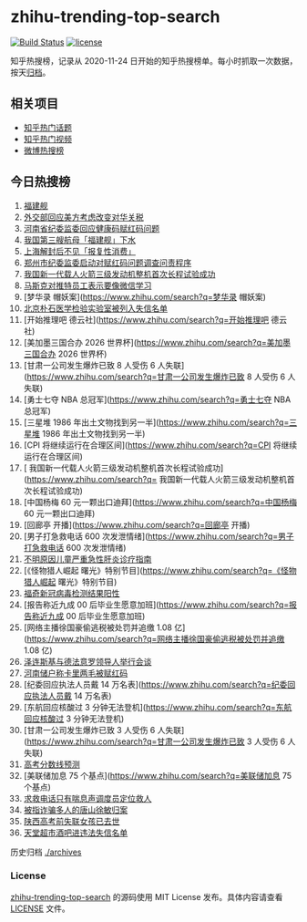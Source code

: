 # zhihu-trending-top-search

[![Build Status](https://github.com/justjavac/zhihu-trending-top-search/workflows/ci/badge.svg?branch=main)](https://github.com/justjavac/zhihu-trending-top-search/actions)
[![license](https://img.shields.io/github/license/justjavac/zhihu-trending-top-search)](https://github.com/justjavac/zhihu-trending-top-search/blob/main/LICENSE)

知乎热搜榜，记录从 2020-11-24 日开始的知乎热搜榜单。每小时抓取一次数据，按天[归档](./archives)。

## 相关项目

- [知乎热门话题](https://github.com/justjavac/zhihu-trending-hot-questions)
- [知乎热门视频](https://github.com/justjavac/zhihu-trending-hot-video)
- [微博热搜榜](https://github.com/justjavac/weibo-trending-hot-search)

## 今日热搜榜

<!-- BEGIN -->
<!-- 最后更新时间 Fri Jun 17 2022 18:08:07 GMT+0800 (China Standard Time) -->

1. [福建舰](https://www.zhihu.com/search?q=福建舰)
1. [外交部回应美方考虑改变对华关税](https://www.zhihu.com/search?q=外交部回应美方考虑改变对华关税)
1. [河南省纪委监委回应健康码赋红码问题](https://www.zhihu.com/search?q=河南省纪委监委回应健康码赋红码问题)
1. [我国第三艘航母「福建舰」下水](https://www.zhihu.com/search?q=我国第三艘航母「福建舰」下水)
1. [上海解封后不见「报复性消费」](https://www.zhihu.com/search?q=上海解封后不见「报复性消费」)
1. [郑州市纪委监委启动对赋红码问题调查问责程序](https://www.zhihu.com/search?q=郑州市纪委监委启动对赋红码问题调查问责程序)
1. [我国新一代载人火箭三级发动机整机首次长程试验成功](https://www.zhihu.com/search?q=我国新一代载人火箭三级发动机整机首次长程试验成功)
1. [马斯克对推特员工表示要像微信学习](https://www.zhihu.com/search?q=马斯克对推特员工表示要像微信学习)
1. [梦华录 帽妖案](https://www.zhihu.com/search?q=梦华录 帽妖案)
1. [北京朴石医学检验实验室被列入失信名单](https://www.zhihu.com/search?q=北京朴石医学检验实验室被列入失信名单)
1. [开始推理吧 德云社](https://www.zhihu.com/search?q=开始推理吧 德云社)
1. [美加墨三国合办 2026 世界杯](https://www.zhihu.com/search?q=美加墨三国合办 2026 世界杯)
1. [甘肃一公司发生爆炸已致 8 人受伤 6 人失联](https://www.zhihu.com/search?q=甘肃一公司发生爆炸已致 8 人受伤 6
   人失联)
1. [勇士七夺 NBA 总冠军](https://www.zhihu.com/search?q=勇士七夺 NBA 总冠军)
1. [三星堆 1986 年出土文物找到另一半](https://www.zhihu.com/search?q=三星堆 1986 年出土文物找到另一半)
1. [CPI 将继续运行在合理区间](https://www.zhihu.com/search?q=CPI 将继续运行在合理区间)
1. [	我国新一代载人火箭三级发动机整机首次长程试验成功](https://www.zhihu.com/search?q=	我国新一代载人火箭三级发动机整机首次长程试验成功)
1. [中国杨梅 60 元一颗出口迪拜](https://www.zhihu.com/search?q=中国杨梅 60 元一颗出口迪拜)
1. [回廊亭 开播](https://www.zhihu.com/search?q=回廊亭 开播)
1. [男子打急救电话 600 次发泄情绪](https://www.zhihu.com/search?q=男子打急救电话 600 次发泄情绪)
1. [不明原因儿童严重急性肝炎诊疗指南](https://www.zhihu.com/search?q=不明原因儿童严重急性肝炎诊疗指南)
1. [《怪物猎人崛起 曙光》特别节目](https://www.zhihu.com/search?q=《怪物猎人崛起 曙光》特别节目)
1. [福奇新冠病毒检测结果阳性](https://www.zhihu.com/search?q=福奇新冠病毒检测结果阳性)
1. [报告称近九成 00 后毕业生愿意加班](https://www.zhihu.com/search?q=报告称近九成 00 后毕业生愿意加班)
1. [网络主播徐国豪偷逃税被处罚并追缴 1.08 亿](https://www.zhihu.com/search?q=网络主播徐国豪偷逃税被处罚并追缴
   1.08 亿)
1. [泽连斯基与德法意罗领导人举行会谈](https://www.zhihu.com/search?q=泽连斯基与德法意罗领导人举行会谈)
1. [河南储户称卡里两毛被赋红码](https://www.zhihu.com/search?q=河南储户称卡里两毛被赋红码)
1. [纪委回应执法人员戴 14 万名表](https://www.zhihu.com/search?q=纪委回应执法人员戴 14 万名表)
1. [东航回应核酸过 3 分钟无法登机](https://www.zhihu.com/search?q=东航回应核酸过 3 分钟无法登机)
1. [甘肃一公司发生爆炸已致 3 人受伤 6 人失联](https://www.zhihu.com/search?q=甘肃一公司发生爆炸已致 3 人受伤 6
   人失联)
1. [高考分数线预测](https://www.zhihu.com/search?q=高考分数线预测)
1. [美联储加息 75 个基点](https://www.zhihu.com/search?q=美联储加息 75 个基点)
1. [求救电话只有喘息声调度员定位救人](https://www.zhihu.com/search?q=求救电话只有喘息声调度员定位救人)
1. [被指诈骗多人的唐山徐敏归案](https://www.zhihu.com/search?q=被指诈骗多人的唐山徐敏归案)
1. [陕西高考前失联女孩已去世](https://www.zhihu.com/search?q=陕西高考前失联女孩已去世)
1. [天堂超市酒吧进违法失信名单](https://www.zhihu.com/search?q=天堂超市酒吧进违法失信名单)

<!-- END -->

历史归档 [./archives](./archives)

### License

[zhihu-trending-top-search](https://github.com/justjavac/zhihu-trending-top-search)
的源码使用 MIT License 发布。具体内容请查看 [LICENSE](./LICENSE) 文件。
